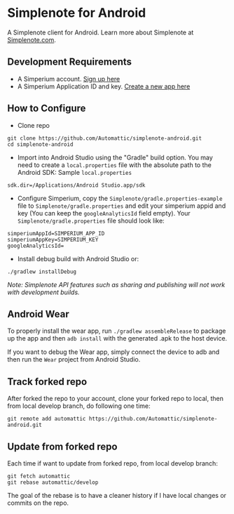 # Simplenote for Android

A Simplenote client for Android. Learn more about Simplenote at [Simplenote.com](https://simplenote.com).

## Development Requirements
* A Simperium account. [Sign up here](https://simperium.com/signup/)
* A Simperium Application ID and key. [Create a new app here](https://simperium.com/app/new/)

## How to Configure

* Clone repo
```shell
git clone https://github.com/Automattic/simplenote-android.git
cd simplenote-android
```

* Import into Android Studio using the "Gradle" build option. You may need to create a `local.properties` file with the absolute path to the Android SDK:
Sample `local.properties`
```
sdk.dir=/Applications/Android Studio.app/sdk
```

* Configure Simperium, copy the `Simplenote/gradle.properties-example` file to `Simplenote/gradle.properties` and edit your simperium appid and key (You can keep the `googleAnalyticsId` field empty). Your `Simplenote/gradle.properties` file should look like:
```
simperiumAppId=SIMPERIUM_APP_ID
simperiumAppKey=SIMPERIUM_KEY
googleAnalyticsId=
```

* Install debug build with Android Studio or:
```shell
./gradlew installDebug
```

_Note: Simplenote API features such as sharing and publishing will not work with development builds._

## Android Wear

To properly install the wear app, run `./gradlew assembleRelease` to package up the app and then `adb install` with the generated .apk to the host device.

If you want to debug the Wear app, simply connect the device to adb and then run the `Wear` project from Android Studio.

## Track forked repo
After forked the repo to your account, clone your forked repo to local, then from local develop branch, do following one time:
```
git remote add automattic https://github.com/Automattic/simplenote-android.git
```

## Update from forked repo
Each time if want to update from forked repo, from local develop branch:
```
git fetch automattic
git rebase automattic/develop
```
The goal of the rebase is to have a cleaner history if I have local changes or commits on the repo.

